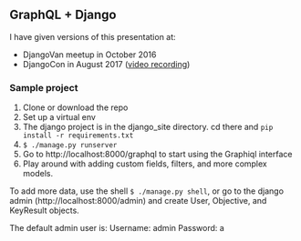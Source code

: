 ## GraphQL + Django
I have given versions of this presentation at:
- DjangoVan meetup in October 2016
- DjangoCon in August 2017 ([video recording](https://www.youtube.com/watch?v=bTh-JPgKKdQ))

### Sample project

1. Clone or download the repo
2. Set up a virtual env
3. The django project is in the django_site directory. cd there and `pip install -r requirements.txt`
4. `$ ./manage.py runserver`
5. Go to http://localhost:8000/graphql to start using the Graphiql interface
6. Play around with adding custom fields, filters, and more complex models.

To add more data, use the shell `$ ./manage.py shell`, or go to the django admin (http://localhost:8000/admin) and create User, Objective, and KeyResult objects.

The default admin user is:
Username: admin
Password: a
